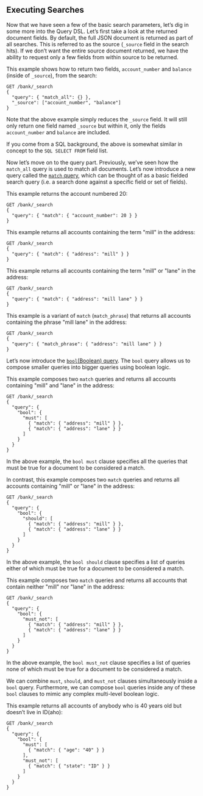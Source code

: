 ## Executing Searches

Now that we have seen a few of the basic search parameters, let’s dig in some more into the Query DSL. Let’s first take a look at the returned document fields. By default, the full JSON document is returned as part of all searches. This is referred to as the source (`_source` field in the search hits). If we don’t want the entire source document returned, we have the ability to request only a few fields from within source to be returned.

This example shows how to return two fields, `account_number` and `balance` (inside of `_source`), from the search:
    
    
    GET /bank/_search
    {
      "query": { "match_all": {} },
      "_source": ["account_number", "balance"]
    }

Note that the above example simply reduces the `_source` field. It will still only return one field named `_source` but within it, only the fields `account_number` and `balance` are included.

If you come from a SQL background, the above is somewhat similar in concept to the `SQL SELECT FROM` field list.

Now let’s move on to the query part. Previously, we’ve seen how the `match_all` query is used to match all documents. Let’s now introduce a new query called the [`match` query](https://www.elastic.co/guide/en/elasticsearch/reference/5.4/query-dsl-match-query.html), which can be thought of as a basic fielded search query (i.e. a search done against a specific field or set of fields).

This example returns the account numbered 20:
    
    
    GET /bank/_search
    {
      "query": { "match": { "account_number": 20 } }
    }

This example returns all accounts containing the term "mill" in the address:
    
    
    GET /bank/_search
    {
      "query": { "match": { "address": "mill" } }
    }

This example returns all accounts containing the term "mill" or "lane" in the address:
    
    
    GET /bank/_search
    {
      "query": { "match": { "address": "mill lane" } }
    }

This example is a variant of `match` (`match_phrase`) that returns all accounts containing the phrase "mill lane" in the address:
    
    
    GET /bank/_search
    {
      "query": { "match_phrase": { "address": "mill lane" } }
    }

Let’s now introduce the [`bool`(Boolean) query](https://www.elastic.co/guide/en/elasticsearch/reference/5.4/query-dsl-bool-query.html). The `bool` query allows us to compose smaller queries into bigger queries using boolean logic.

This example composes two `match` queries and returns all accounts containing "mill" and "lane" in the address:
    
    
    GET /bank/_search
    {
      "query": {
        "bool": {
          "must": [
            { "match": { "address": "mill" } },
            { "match": { "address": "lane" } }
          ]
        }
      }
    }

In the above example, the `bool must` clause specifies all the queries that must be true for a document to be considered a match.

In contrast, this example composes two `match` queries and returns all accounts containing "mill" or "lane" in the address:
    
    
    GET /bank/_search
    {
      "query": {
        "bool": {
          "should": [
            { "match": { "address": "mill" } },
            { "match": { "address": "lane" } }
          ]
        }
      }
    }

In the above example, the `bool should` clause specifies a list of queries either of which must be true for a document to be considered a match.

This example composes two `match` queries and returns all accounts that contain neither "mill" nor "lane" in the address:
    
    
    GET /bank/_search
    {
      "query": {
        "bool": {
          "must_not": [
            { "match": { "address": "mill" } },
            { "match": { "address": "lane" } }
          ]
        }
      }
    }

In the above example, the `bool must_not` clause specifies a list of queries none of which must be true for a document to be considered a match.

We can combine `must`, `should`, and `must_not` clauses simultaneously inside a `bool` query. Furthermore, we can compose `bool` queries inside any of these `bool` clauses to mimic any complex multi-level boolean logic.

This example returns all accounts of anybody who is 40 years old but doesn’t live in ID(aho):
    
    
    GET /bank/_search
    {
      "query": {
        "bool": {
          "must": [
            { "match": { "age": "40" } }
          ],
          "must_not": [
            { "match": { "state": "ID" } }
          ]
        }
      }
    }
